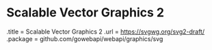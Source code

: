 # Scalable Vector Graphics 2

.title = Scalable Vector Graphics 2
.url = <https://svgwg.org/svg2-draft/>
.package = github.com/gowebapi/webapi/graphics/svg
